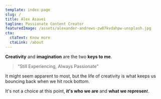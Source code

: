 ```yaml
---
template: index-page
slug: /
title: Alex Asavei
tagline: Passionate Content Creator
featuredImage: /assets/alexander-andrews-zw07kvdahpw-unsplash.jpg
cta:
  ctaText: Know more
  ctaLink: /about
---
```

**Creativity** and **imagination** are the two **keys to me**.

> “Still Experiencing, Always Passionate”

It might seem apparent to most, but the life of creativity is what keeps us bouncing back when we hit rock bottom.

It's not a choice at this point, **it's who we are** and **what we represen**t.